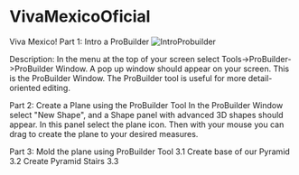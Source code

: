 # VivaMexicoOficial

Viva Mexico! 
Part 1: Intro a ProBuilder 
![IntroProbuilder](https://github.com/MegretMendez/VivaMexicoOficial/assets/142510070/61b8b933-0191-4c0c-a1c3-d6879ebade8e)

Description: In the menu at the top of your screen select Tools->ProBuilder->ProBuilder Window. A pop up window should appear on your screen. This is the ProBuilder Window. The ProBuilder tool is useful for more detail-oriented editing.

Part 2: Create a Plane using the ProBuilder Tool In the ProBuilder Window select "New Shape", and a Shape panel with advanced 3D shapes should appear. In this panel select the plane icon. Then with your mouse you can drag to create the plane to your desired measures.

Part 3: Mold the plane using ProBuilder Tool 
3.1 Create base of our Pyramid
3.2 Create Pyramid Stairs 
3.3 
